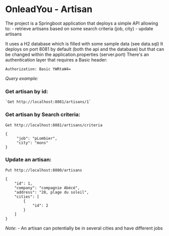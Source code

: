 # OnleadYou - Artisan

The project is a Springboot application that deploys a simple API allowing to:
    - retrieve artisans based on some search criteria (job, city)
    - update artisans

It uses a H2 database which is filled with some sample data (see data.sql)
It deploys on port 8081 by default (both the api and the database) but that can be changed within the application.properties (server.port)
There's an authentication layer that requires a Basic header:
```
Authorization: Basic YWRtaW4=
``` 

_Query example:_

### Get artisan by id:
    `Get http://localhost:8081/artisans/1`

### Get artisan by Search criteria:
`Get http://localhost:8081/artisans/criteria`
   ```
   {
        "job": "pLombier",
        "city": "mons"
   }
   ```

### Update an artisan:

`Put http://localhost:8080/artisans`

```
{
    "id": 1,
    "company": "compagnie Abécé",
    "address": "28, plage du soleil",
    "cities": [
        {
            "id": 2
        }
    ]
}
```

_Note_: 
    - An artisan can potentially be in several cities and have different jobs
